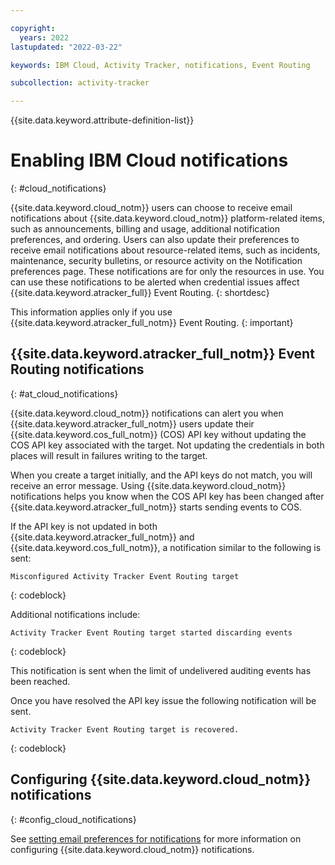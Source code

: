 ```yaml
---

copyright:
  years: 2022
lastupdated: "2022-03-22"

keywords: IBM Cloud, Activity Tracker, notifications, Event Routing

subcollection: activity-tracker

---
```


{{site.data.keyword.attribute-definition-list}}


# Enabling IBM Cloud notifications
{: #cloud_notifications}

{{site.data.keyword.cloud_notm}} users can choose to receive email notifications about {{site.data.keyword.cloud_notm}} platform-related items, such as announcements, billing and usage, additional notification preferences, and ordering. Users can also update their preferences to receive email notifications about resource-related items, such as incidents, maintenance, security bulletins, or resource activity on the Notification preferences page. These notifications are for only the resources in use.  You can use these notifications to be alerted when credential issues affect {{site.data.keyword.atracker_full}} Event Routing.
{: shortdesc}

This information applies only if you use {{site.data.keyword.atracker_full_notm}} Event Routing.
{: important}

## {{site.data.keyword.atracker_full_notm}} Event Routing notifications
{: #at_cloud_notifications}

{{site.data.keyword.cloud_notm}} notifications can alert you when {{site.data.keyword.atracker_full_notm}} users update their {{site.data.keyword.cos_full_notm}} (COS) API key without updating the COS API key associated with the target.  Not updating the credentials in both places will result in failures writing to the target.

When you create a target initially, and the API keys do not match, you will receive an error message.  Using {{site.data.keyword.cloud_notm}} notifications helps you know when the COS API key has been changed after {{site.data.keyword.atracker_full_notm}} starts sending events to COS.

If the API key is not updated in both {{site.data.keyword.atracker_full_notm}} and {{site.data.keyword.cos_full_notm}}, a notification similar to the following is sent:

```screen
Misconfigured Activity Tracker Event Routing target
```
{: codeblock}

Additional notifications include:

```screen
Activity Tracker Event Routing target started discarding events
```
{: codeblock}

This notification is sent when the limit of undelivered auditing events has been reached.

Once you have resolved the API key issue the following notification will be sent.

```screen
Activity Tracker Event Routing target is recovered.
```
{: codeblock}

## Configuring {{site.data.keyword.cloud_notm}} notifications
{: #config_cloud_notifications}

See [setting email preferences for notifications](/docs/account?topic=account-email-prefs) for more information on configuring {{site.data.keyword.cloud_notm}} notifications.


